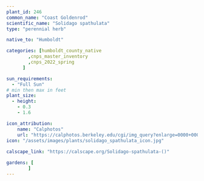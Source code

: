 ```yaml
---
plant_id: 246 
common_name: "Coast Goldenrod"
scientific_name: "Solidago spathulata"
type: "perennial herb"

native_to: "Humboldt"

categories: [humboldt_county_native
        ,cnps_master_inventory
        ,cnps_2022_spring
      ]

sun_requirements:
  - "Full Sun"
# min then max in feet
plant_size:
  - height: 
    - 0.3 
    - 1.6

icon_attribution: 
    name: "Calphotos"
    url: "https://calphotos.berkeley.edu/cgi/img_query?enlarge=0000+0000+1213+1480"
icon: "/assets/images/plants/solidago_spathulata_icon.jpg"
 
calscape_link: "https://calscape.org/Solidago-spathulata-()"

gardens: [
        ]
---
```

